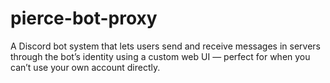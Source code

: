 # pierce-bot-proxy
A Discord bot system that lets users send and receive messages in servers through the bot’s identity using a custom web UI — perfect for when you can’t use your own account directly.
